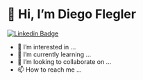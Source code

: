# 👋 Hi, I’m Diego Flegler

[![Linkedin Badge](https://img.shields.io/badge/-LinkedIn-blue?style=flat-square&logo=Linkedin&logoColor=white&link=https://www.linkedin.com/in/diegoflegler/)](https://www.linkedin.com/in/diegoflegler/)

- 👀 I’m interested in ...
- 🌱 I’m currently learning ...
- 💞️ I’m looking to collaborate on ...
- 📫 How to reach me ...

<!---
diegoflegler/diegoflegler is a ✨ special ✨ repository because its `README.md` (this file) appears on your GitHub profile.
You can click the Preview link to take a look at your changes.
--->
